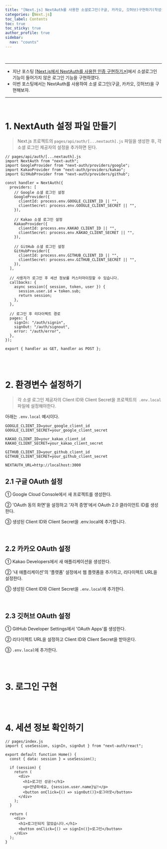```yaml
---
title: "[Next.js] NextAuth를 사용한 소셜로그인(구글, 카카오, 깃허브)구현하기(작성중)"
categories: [Next.js]
toc_label: Contents
toc: true
toc_sticky: true
author_profile: true
sidebar:
  nav: "counts"
---
```


<br>

---

- 지난 포스팅 [[Next.js에서 NextAuth를 사용한 인증 구현하기↗️]](https://mynamesieun.github.io/next.js/Next.js%EC%97%90%EC%84%9C-NextAuth%EB%A5%BC-%EC%82%AC%EC%9A%A9%ED%95%9C-%EC%9D%B8%EC%A6%9D-%EA%B5%AC%ED%98%84%ED%95%98%EA%B8%B0/)에서 소셜로그인 기능이 들어가지 않은 로그인 기능을 구현하였다.
- 이번 포스팅에서는 NextAuth를 사용하여 소셜 로그인(구글, 카카오, 깃허브)을 구현해보자.

---

<br>

# 1. NextAuth 설정 파일 만들기

> Next.js 프로젝트의 `pages/api/auth/[...nextauth].js` 파일을 생성한 후, 각 소셜 로그인 제공자의 설정을 추가하면 된다.

```tsx
// pages/api/auth/[...nextauth].js
import NextAuth from "next-auth";
import GoogleProvider from "next-auth/providers/google";
import KakaoProvider from "next-auth/providers/kakao";
import GitHubProvider from "next-auth/providers/github";

const handler = NextAuth({
  providers: [
    // Google 소셜 로그인 설정
    GoogleProvider({
      clientId: process.env.GOOGLE_CLIENT_ID || "",
      clientSecret: process.env.GOOGLE_CLIENT_SECRET || "",
    }),

    // Kakao 소셜 로그인 설정
    KakaoProvider({
      clientId: process.env.KAKAO_CLIENT_ID || "",
      clientSecret: process.env.KAKAO_CLIENT_SECRET || "",
    }),

    // GitHub 소셜 로그인 설정
    GitHubProvider({
      clientId: process.env.GITHUB_CLIENT_ID || "",
      clientSecret: process.env.GITHUB_CLIENT_SECRET || "",
    }),
  ],

  // 사용자가 로그인 후 세션 정보를 커스터마이징할 수 있습니다.
  callbacks: {
    async session({ session, token, user }) {
      session.user.id = token.sub;
      return session;
    },
  },

  // 로그인 후 리다이렉트 경로
  pages: {
    signIn: "/auth/signin",
    signOut: "/auth/signout",
    error: "/auth/error",
  },
});

export { handler as GET, handler as POST };
```

<br><br>

# 2. 환경변수 설정하기

> 각 소셜 로그인 제공자의 Client ID와 Client Secret을 프로젝트의` .env.local` 파일에 설정해야한다.

아래는 `.env.local` 예시이다.

```env
GOOGLE_CLIENT_ID=your_google_client_id
GOOGLE_CLIENT_SECRET=your_google_client_secret

KAKAO_CLIENT_ID=your_kakao_client_id
KAKAO_CLIENT_SECRET=your_kakao_client_secret

GITHUB_CLIENT_ID=your_github_client_id
GITHUB_CLIENT_SECRET=your_github_client_secret

NEXTAUTH_URL=http://localhost:3000
```

## 2.1 구글 OAuth 설정

① Google Cloud Console에서 새 프로젝트를 생성한다.

② 'OAuth 동의 화면'을 설정하고 '자격 증명'에서 OAuth 2.0 클라이언트 ID를 생성한다.

③ 생성된 Client ID와 Client Secret을 .env.local에 추가합니다.

<br>

## 2.2 카카오 OAuth 설정

① Kakao Developers에서 새 애플리케이션을 생성한다.

② '내 애플리케이션'의 '플랫폼' 설정에서 웹 플랫폼을 추가하고, 리다이렉트 URL을 설정한다.

③ 생성된 Client ID와 Client Secret을 `.env.local`에 추가한다.

<br>

## 2.3 깃허브 OAuth 설정

① GitHub Developer Settings에서 'OAuth Apps'를 생성한다.

② 리다이렉트 URL을 설정하고 Client ID와 Client Secret을 받아온다.

③ `.env.local`에 추가한다.

<br><br>

# 3. 로그인 구현

<br><br>

# 4. 세션 정보 확인하기

```tsx
// pages/index.js
import { useSession, signIn, signOut } from "next-auth/react";

export default function Home() {
  const { data: session } = useSession();

  if (session) {
    return (
      <div>
        <h1>로그인 성공!</h1>
        <p>안녕하세요, {session.user.name}님!</p>
        <button onClick={() => signOut()}>로그아웃</button>
      </div>
    );
  }

  return (
    <div>
      <h1>로그인되지 않았습니다.</h1>
      <button onClick={() => signIn()}>로그인</button>
    </div>
  );
}
```
